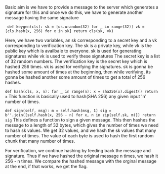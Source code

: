 Basic aim is we have to provide a message to the server which generates a signature for this and once we do this, we have to generate another message having the same signature


` def keygen(cls):
        sk = [os.urandom(32) for _ in range(32)]
        vk = [cls.hash(x, 256) for x in sk]
        return cls(sk, vk)`


Here, we have two variables, an sk corresponding to a secret key and a vk corresponding to verification key.
The sk is a private key, while vk is the public key which is availbale to everyone. sk is used for generating signatures while vk is used to verify these signatures
The secret key is a list of 32 random numbers. The verification key is the secret key which is hashed 256 times.
vk is used for verifying the signatures. sk is gonna be hashed some amount of times at the beginning, then while verifying, its gonna be hashed another some amount of times to get a total of 256 hashes.

`
def hash(cls, x, n):
        for _ in range(n):
            x = sha256(x).digest()
        return x
`
This function is basically used to hash(SHA 256) any given input 'n' number of times.

`def sign(self, msg):
        m = self.hash(msg, 1)
        sig = b''.join([self.hash(x, 256 - n) for x, n in zip(self.sk, m)])
        return sig`
This defines a function to sign a given message. This then hashes the message to a length of 32 bytes, which gives the number of times we need to hash sk values. We get 32 values, and we hash the sk values  that many number of times. The value of each byte is used to hash the first random chunk that many number of times.

For verification, we continue hashing by feeding back the message and signature. Thus if we have hashed the original message n times, we hash it 256 - n times. We compare the hashed message with the orginal message at the end, if that works, we get the flag.


